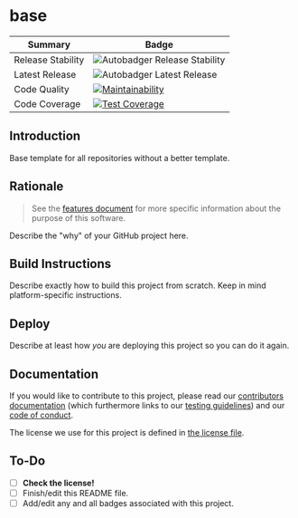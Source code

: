 # base

| Summary           | Badge                                              |
| ----------------- | -------------------------------------------------- |
| Release Stability | ![Autobadger Release Stability][release-stability] |
| Latest Release    | ![Autobadger Latest Release][latest-release]       |
| Code Quality      | [![Maintainability][quality-image]][quality-link]  |
| Code Coverage     | [![Test Coverage][coverage-image]][coverage-link]  |

[release-stability]: https://img.shields.io/static/v1?label=latest&message=0.0.0&color=purple
[latest-release]: https://img.shields.io/static/v1?label=stability&message=unusable&color=red
[quality-image]: https://api.codeclimate.com/v1/badges/8887e847856049d78bfc/maintainability
[quality-link]: https://codeclimate.com/github/teaminkling/base/maintainability
[coverage-image]: https://api.codeclimate.com/v1/badges/8887e847856049d78bfc/test_coverage
[coverage-link]: https://codeclimate.com/github/teaminkling/base/test_coverage

## Introduction

Base template for all repositories without a better template.

## Rationale

> See the [features document](FEATURES.md) for more specific information about the purpose of this software.

Describe the "why" of your GitHub project here.

## Build Instructions

Describe exactly how to build this project from scratch. Keep in mind platform-specific instructions.

## Deploy

Describe at least how _you_ are deploying this project so you can do it again.

## Documentation

If you would like to contribute to this project, please read our [contributors documentation](CONTRIBUTING.md) (which
furthermore links to our [testing guidelines](TESTING.md)) and our [code of conduct](CODE_OF_CONDUCT.md).

The license we use for this project is defined in [the license file](LICENSE).

## To-Do

- [ ] **Check the license!**
- [ ] Finish/edit this README file.
- [ ] Add/edit any and all badges associated with this project.
